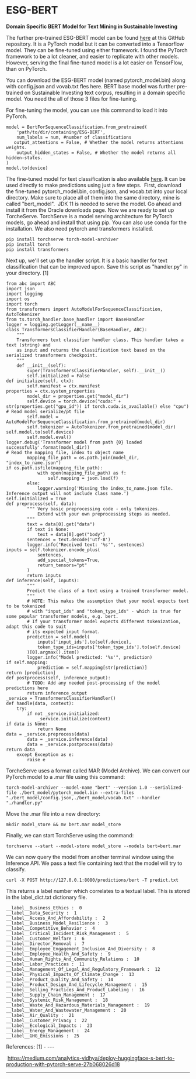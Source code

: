 # ESG-BERT
**Domain Specific BERT Model for Text Mining in Sustainable Investing**

The further pre-trained ESG-BERT model can be found [here](https://drive.google.com/drive/folders/1yfNpMvByz3fJMsOqir3SerS6PwsRS2rt?usp=sharing) at this GitHub repository. It is a PyTorch model but it can be converted into a Tensorflow model. They can be fine-tuned using either framework. I found the PyTorch framework to be a lot cleaner, and easier to replicate with other models. However, serving the final fine-tuned model is a lot easier on TensorFlow, than on PyTorch. 

You can download the ESG-BERT model (named pytorch_model.bin) along with config.json and vovab.txt fles here. BERT base model was further pre-trained on Sustainable Investing text corpus, resulting in a domain specific model. You need the all of those 3 files for fine-tuning.  

For fine-tuning the model, you can use this command to load it into PyTorch. 
```
model = BertForSequenceClassification.from_pretrained(
    'path/to/dir/containing/ESG-BERT', 
    num_labels = num, #number of classifications
   output_attentions = False, # Whether the model returns attentions weights.
    output_hidden_states = False, # Whether the model returns all hidden-states.
)
model.to(device)

```
The fine-tuned model for text classification is also available [here](https://drive.google.com/drive/folders/1Qz4HP3xkjLfJ6DGCFNeJ7GmcPq65_HVe?usp=sharing). It can be used directly to make predictions using just a few steps. 
First, download the fine-tuned pytorch_model.bin, config.json, and vocab.txt into your local directory. Make sure to place all of them into the same directory, mine is called "bert_model". 
JDK 11 is needed to serve the model. Go ahead and install it from the Oracle downloads page. Now we are ready to set up TorcheServe.
TorchServe is a model serving architecture for PyTorch models, go ahead and install that using pip. You can also use conda for the installation. We also need pytorch and transformers installed. 
```
pip install torchserve torch-model-archiver
pip install torch 
pip install transformers
```
Next up, we'll set up the handler script. It is a basic handler for text classification that can be improved upon. Save this script as "handler.py" in your directory. [1]
```
from abc import ABC
import json
import logging
import os
import torch
from transformers import AutoModelForSequenceClassification, AutoTokenizer
from ts.torch_handler.base_handler import BaseHandler
logger = logging.getLogger(__name__)
class TransformersClassifierHandler(BaseHandler, ABC):
    """
    Transformers text classifier handler class. This handler takes a text (string) and
    as input and returns the classification text based on the serialized transformers checkpoint.
    """
    def __init__(self):
        super(TransformersClassifierHandler, self).__init__()
        self.initialized = False
def initialize(self, ctx):
        self.manifest = ctx.manifest
properties = ctx.system_properties
        model_dir = properties.get("model_dir")
        self.device = torch.device("cuda:" + str(properties.get("gpu_id")) if torch.cuda.is_available() else "cpu")
# Read model serialize/pt file
        self.model = AutoModelForSequenceClassification.from_pretrained(model_dir)
        self.tokenizer = AutoTokenizer.from_pretrained(model_dir)
self.model.to(self.device)
        self.model.eval()
logger.debug('Transformer model from path {0} loaded successfully'.format(model_dir))
# Read the mapping file, index to object name
        mapping_file_path = os.path.join(model_dir, "index_to_name.json")
if os.path.isfile(mapping_file_path):
            with open(mapping_file_path) as f:
                self.mapping = json.load(f)
        else:
            logger.warning('Missing the index_to_name.json file. Inference output will not include class name.')
self.initialized = True
def preprocess(self, data):
        """ Very basic preprocessing code - only tokenizes. 
            Extend with your own preprocessing steps as needed.
        """
        text = data[0].get("data")
        if text is None:
            text = data[0].get("body")
        sentences = text.decode('utf-8')
        logger.info("Received text: '%s'", sentences)
inputs = self.tokenizer.encode_plus(
            sentences,
            add_special_tokens=True,
            return_tensors="pt"
        )
        return inputs
def inference(self, inputs):
        """
        Predict the class of a text using a trained transformer model.
        """
        # NOTE: This makes the assumption that your model expects text to be tokenized  
        # with "input_ids" and "token_type_ids" - which is true for some popular transformer models, e.g. bert.
        # If your transformer model expects different tokenization, adapt this code to suit 
        # its expected input format.
        prediction = self.model(
            inputs['input_ids'].to(self.device), 
            token_type_ids=inputs['token_type_ids'].to(self.device)
        )[0].argmax().item()
        logger.info("Model predicted: '%s'", prediction)
if self.mapping:
            prediction = self.mapping[str(prediction)]
return [prediction]
def postprocess(self, inference_output):
        # TODO: Add any needed post-processing of the model predictions here
        return inference_output
_service = TransformersClassifierHandler()
def handle(data, context):
    try:
        if not _service.initialized:
            _service.initialize(context)
if data is None:
            return None
data = _service.preprocess(data)
        data = _service.inference(data)
        data = _service.postprocess(data)
return data
    except Exception as e:
        raise e

```
TorcheServe uses a format called MAR (Model Archive). We can convert our PyTorch model to a .mar file using this command:
```
torch-model-archiver --model-name "bert" --version 1.0 --serialized-file ./bert_model/pytorch_model.bin --extra-files "./bert_model/config.json,./bert_model/vocab.txt" --handler "./handler.py" 
```
Move the .mar file into a new directory: 
```
mkdir model_store && mv bert.mar model_store 
```
Finally, we can start TorchServe using the command: 
```
torchserve --start --model-store model_store --models bert=bert.mar
```
We can now query the model from another terminal window using the Inference API. We pass a text file containing text that the model will try to classify. 

```
curl -X POST http://127.0.0.1:8080/predictions/bert -T predict.txt
```
This returns a label number which correlates to a textual label. This is stored in the label_dict.txt dictionary file. 
```
__label__Business_Ethics :  0
__label__Data_Security :  1
__label__Access_And_Affordability :  2
__label__Business_Model_Resilience :  3
__label__Competitive_Behavior :  4
__label__Critical_Incident_Risk_Management :  5
__label__Customer_Welfare :  6
__label__Director_Removal :  7
__label__Employee_Engagement_Inclusion_And_Diversity :  8
__label__Employee_Health_And_Safety :  9
__label__Human_Rights_And_Community_Relations :  10
__label__Labor_Practices :  11
__label__Management_Of_Legal_And_Regulatory_Framework :  12
__label__Physical_Impacts_Of_Climate_Change :  13
__label__Product_Quality_And_Safety :  14
__label__Product_Design_And_Lifecycle_Management :  15
__label__Selling_Practices_And_Product_Labeling :  16
__label__Supply_Chain_Management :  17
__label__Systemic_Risk_Management :  18
__label__Waste_And_Hazardous_Materials_Management :  19
__label__Water_And_Wastewater_Management :  20
__label__Air_Quality :  21
__label__Customer_Privacy :  22
__label__Ecological_Impacts :  23
__label__Energy_Management :  24
__label__GHG_Emissions :  25
```
References:
[1] - ---

 https://medium.com/analytics-vidhya/deploy-huggingface-s-bert-to-production-with-pytorch-serve-27b068026d18


---
